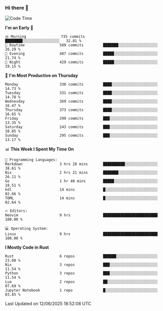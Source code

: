 ### Hi there 👋
<!--START_SECTION:waka-->
![Code Time](http://img.shields.io/badge/Code%20Time-629%20hrs%2035%20mins-blue)

**I'm an Early 🐤** 

```text
🌞 Morning                735 commits         ████████░░░░░░░░░░░░░░░░░   32.81 % 
🌆 Daytime                589 commits         ███████░░░░░░░░░░░░░░░░░░   26.29 % 
🌃 Evening                487 commits         █████░░░░░░░░░░░░░░░░░░░░   21.74 % 
🌙 Night                  429 commits         █████░░░░░░░░░░░░░░░░░░░░   19.15 % 
```
📅 **I'm Most Productive on Thursday** 

```text
Monday                   330 commits         ████░░░░░░░░░░░░░░░░░░░░░   14.73 % 
Tuesday                  331 commits         ████░░░░░░░░░░░░░░░░░░░░░   14.78 % 
Wednesday                369 commits         ████░░░░░░░░░░░░░░░░░░░░░   16.47 % 
Thursday                 373 commits         ████░░░░░░░░░░░░░░░░░░░░░   16.65 % 
Friday                   299 commits         ███░░░░░░░░░░░░░░░░░░░░░░   13.35 % 
Saturday                 243 commits         ███░░░░░░░░░░░░░░░░░░░░░░   10.85 % 
Sunday                   295 commits         ███░░░░░░░░░░░░░░░░░░░░░░   13.17 % 
```


📊 **This Week I Spent My Time On** 

```text
💬 Programming Languages: 
Markdown                 3 hrs 28 mins       ██████████░░░░░░░░░░░░░░░   38.61 % 
Nix                      2 hrs 21 mins       ███████░░░░░░░░░░░░░░░░░░   26.11 % 
Go                       1 hr 40 mins        █████░░░░░░░░░░░░░░░░░░░░   18.51 % 
kdl                      14 mins             █░░░░░░░░░░░░░░░░░░░░░░░░   02.66 % 
TOML                     14 mins             █░░░░░░░░░░░░░░░░░░░░░░░░   02.64 % 

🔥 Editors: 
Neovim                   9 hrs               █████████████████████████   100.00 % 

💻 Operating System: 
Linux                    9 hrs               █████████████████████████   100.00 % 
```

**I Mostly Code in Rust** 

```text
Rust                     6 repos             ██████░░░░░░░░░░░░░░░░░░░   23.08 % 
Nix                      3 repos             ███░░░░░░░░░░░░░░░░░░░░░░   11.54 % 
Python                   3 repos             ███░░░░░░░░░░░░░░░░░░░░░░   11.54 % 
Lua                      2 repos             ██░░░░░░░░░░░░░░░░░░░░░░░   07.69 % 
Jupyter Notebook         1 repo              █░░░░░░░░░░░░░░░░░░░░░░░░   03.85 % 
```




 Last Updated on 12/06/2025 18:52:08 UTC
<!--END_SECTION:waka-->

<!--
**YoganshSharma/YoganshSharma** is a ✨ _special_ ✨ repository because its `README.md` (this file) appears on your GitHub profile.

Here are some ideas to get you started:

- 🔭 I’m currently working on ...
- 🌱 I’m currently learning ...
- 👯 I’m looking to collaborate on ...
- 🤔 I’m looking for help with ...
- 💬 Ask me about ...
- 📫 How to reach me: ...
- 😄 Pronouns: ...
- ⚡ Fun fact: ...
-->
